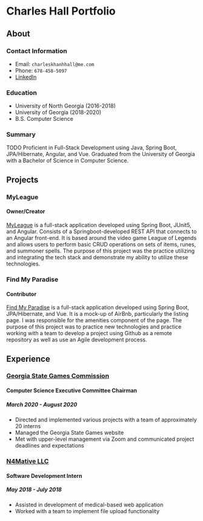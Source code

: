 # Charles Hall Portfolio

## About

### Contact Information
  * Email: `charleskhanhhall@me.com`
  * Phone: `678-458-5097`
  * [LinkedIn](https://www.linkedin.com/in/charles-h-b6581b168/)

### Education
  * University of North Georgia (2016-2018)
  * University of Georgia (2018-2020)
  * B.S. Computer Science

### Summary
TODO
Proficient in Full-Stack Development using Java, Spring Boot, JPA/Hibernate, Angular, and Vue. Graduated from the University of Georgia with a Bachelor of Science in Computer Science.

## Projects

### MyLeague
#### Owner/Creator

[MyLeague](https://github.com/charleshall1998/LeagueApplication) is a full-stack application developed using Spring Boot, JUnit5, and Angular. Consists of a Springboot-developed REST API that connects to an Angular front-end. It is based around the video game League of Legends and allows users to perform basic CRUD operations on sets of items, runes, and summoner spells. The purpose of this project was the practice utilizing and integrating the tech stack and demonstrate my ability to utilize these technologies.

### Find My Paradise
#### Contributor

[Find My Paradise](https://github.com/Smelser-Squad/FindMyParadise) is a full-stack application developed using Spring Boot, JPA/Hibernate, and Vue. It is a mock-up of AirBnb, particularly the listing page. I was responsible for the amenities component of the page. The purpose of this project was to practice new technologies and practice working with a team to develop a project using Github as a remote repository as well as use an Agile development process.

## Experience
### [Georgia State Games Commission](https://georgia.gov/organization/georgia-state-games-commission)
#### Computer Science Executive Committee Chairman
##### March 2020 - August 2020
  * Directed and implemented various projects with a team of approximately 20 interns
  * Managed the Georgia State Games website
  * Met with upper-level management via Zoom and communicated project deadlines and expectations

### [N4Mative LLC](https://www.n4mative.com)
#### Software Development Intern
##### May 2018 - July 2018
  * Assisted in development of medical-based web application
  * Worked with a team to implement file upload functionality



